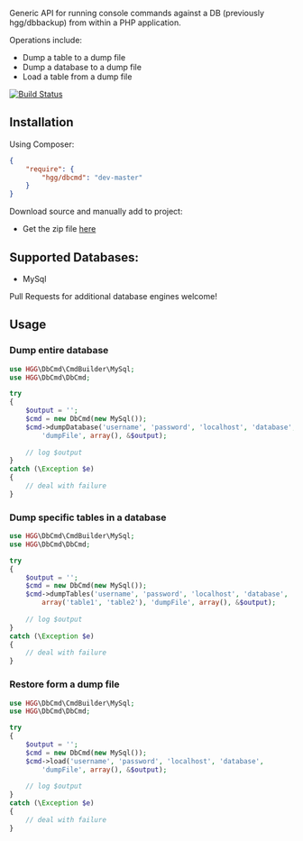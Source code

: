 Generic API for running console commands against a DB (previously hgg/dbbackup)
from within a PHP application.

Operations include:

 * Dump a table to a dump file
 * Dump a database to a dump file
 * Load a table from a dump file

[![Build Status](https://travis-ci.org/hglattergotz/dbcmd.png)](https://travis-ci.org/hglattergotz/dbcmd)

## Installation

Using Composer:

```json
{
    "require": {
        "hgg/dbcmd": "dev-master"
    }
}
```

Download source and manually add to project:

 - Get the zip file [here](http://github.com/hglattergotz/dbcmd/archive/master.zip)

## Supported Databases:

 - MySql

Pull Requests for additional database engines welcome!

## Usage

### Dump entire database

```php
use HGG\DbCmd\CmdBuilder\MySql;
use HGG\DbCmd\DbCmd;

try
{
    $output = '';
    $cmd = new DbCmd(new MySql());
    $cmd->dumpDatabase('username', 'password', 'localhost', 'database',
        'dumpFile', array(), &$output);
    
    // log $output
}
catch (\Exception $e)
{
    // deal with failure
}
```

### Dump specific tables in a database

```php
use HGG\DbCmd\CmdBuilder\MySql;
use HGG\DbCmd\DbCmd;

try
{
    $output = '';
    $cmd = new DbCmd(new MySql());
    $cmd->dumpTables('username', 'password', 'localhost', 'database',
        array('table1', 'table2'), 'dumpFile', array(), &$output);
    
    // log $output
}
catch (\Exception $e)
{
    // deal with failure
}
```

### Restore form a dump file

```php
use HGG\DbCmd\CmdBuilder\MySql;
use HGG\DbCmd\DbCmd;

try
{
    $output = '';
    $cmd = new DbCmd(new MySql());
    $cmd->load('username', 'password', 'localhost', 'database',
        'dumpFile', array(), &$output);
    
    // log $output
}
catch (\Exception $e)
{
    // deal with failure
}
```
